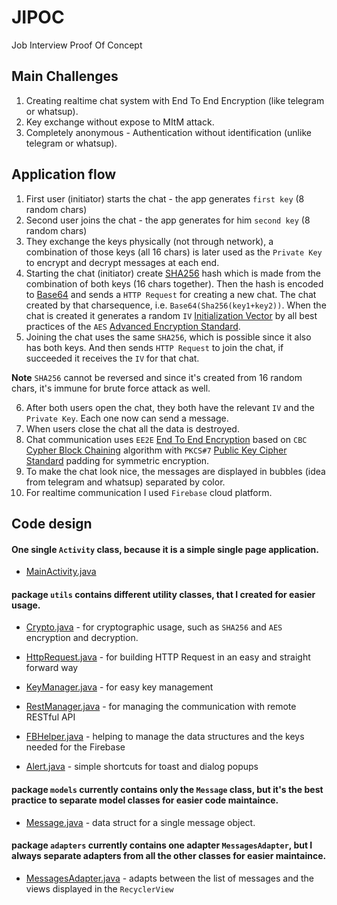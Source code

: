 # JIPOC
Job Interview Proof Of Concept

## Main Challenges
1. Creating realtime chat system with End To End Encryption (like telegram or whatsup).
2. Key exchange without expose to MItM attack.
3. Completely anonymous - Authentication without identification (unlike telegram or whatsup).

## Application flow
1. First user (initiator) starts the chat - the app generates `first key` (8 random chars)
2. Second user joins the chat - the app generates for him `second key` (8 random chars)
3. They exchange the keys physically (not through network), a combination of those keys (all 16 chars) is later used as the `Private Key` to encrypt and decrypt messages at each end.
4. Starting the chat (initiator) create [SHA256](https://en.wikipedia.org/wiki/SHA-2) hash which is made from the combination of both keys (16 chars together).
Then the hash is encoded to [Base64](https://en.wikipedia.org/wiki/Base64) and sends a `HTTP Request` for creating a new chat.
The chat created by that charsequence, i.e. `Base64(Sha256(key1+key2))`.
When the chat is created it generates a random `IV` [Initialization Vector](https://en.wikipedia.org/wiki/Initialization_vector) by all best practices of the `AES` [Advanced Encryption Standard](https://en.wikipedia.org/wiki/Advanced_Encryption_Standard).
5. Joining the chat uses the same `SHA256`, which is possible since it also has both keys. And then sends `HTTP Request` to join the chat, if succeeded it receives the `IV` for that chat.

**Note** `SHA256` cannot be reversed and since it's created from 16 random chars, it's immune for brute force attack as well. 

6. After both users open the chat, they both have the relevant `IV` and the `Private Key`. Each one now can send a message.
7. When users close the chat all the data is destroyed.
8. Chat communication uses `EE2E` [End To End Encryption](https://en.wikipedia.org/wiki/End-to-end_encryption) based on `CBC` [Cypher Block Chaining](Cipher_Block_Chaining_.28CBC.29) algorithm with `PKCS#7` [Public Key Cipher Standard](https://en.wikipedia.org/wiki/PKCS) padding for symmetric encryption.
9. To make the chat look nice, the messages are displayed in bubbles (idea from telegram and whatsup) separated by color.
10. For realtime communication I used `Firebase` cloud platform.

## Code design

#### One single `Activity` class, because it is a simple single page application.
- [MainActivity.java](https://github.com/nikitaKurtin/JIPOC/blob/master/android/JIPOC/app/src/main/java/kurtin/nikita/jipoc/MainActivity.java)

#### package `utils` contains different utility classes, that I created for easier usage.

- [Crypto.java](https://github.com/nikitaKurtin/JIPOC/blob/master/android/JIPOC/app/src/main/java/kurtin/nikita/jipoc/utils/Crypto.java) - for cryptographic usage, such as `SHA256` and `AES` encryption and decryption.

- [HttpRequest.java](https://github.com/nikitaKurtin/JIPOC/blob/master/android/JIPOC/app/src/main/java/kurtin/nikita/jipoc/utils/HttpRequest.java) - for building HTTP Request in an easy and straight forward way

- [KeyManager.java](https://github.com/nikitaKurtin/JIPOC/blob/master/android/JIPOC/app/src/main/java/kurtin/nikita/jipoc/utils/KeyManager.java) - for easy key management

- [RestManager.java](https://github.com/nikitaKurtin/JIPOC/blob/master/android/JIPOC/app/src/main/java/kurtin/nikita/jipoc/utils/RestManager.java) - for managing the communication with remote RESTful API 

- [FBHelper.java](https://github.com/nikitaKurtin/JIPOC/blob/master/android/JIPOC/app/src/main/java/kurtin/nikita/jipoc/utils/FBHelper.java) - helping to manage the data structures and the keys needed for the Firebase

- [Alert.java](https://github.com/nikitaKurtin/JIPOC/blob/master/android/JIPOC/app/src/main/java/kurtin/nikita/jipoc/utils/Alert.java) - simple shortcuts for toast and dialog popups 

#### package `models` currently contains only the `Message` class, but it's the best practice to separate model classes for easier code maintaince. 

- [Message.java](https://github.com/nikitaKurtin/JIPOC/blob/master/android/JIPOC/app/src/main/java/kurtin/nikita/jipoc/models/Message.java) - data struct for a single message object.

#### package `adapters` currently contains one adapter `MessagesAdapter`, but I always separate adapters from all the other classes for easier maintaince.
- [MessagesAdapter.java](https://github.com/nikitaKurtin/JIPOC/blob/master/android/JIPOC/app/src/main/java/kurtin/nikita/jipoc/adapters/MessagesAdapter.java) - adapts between the list of messages and the views displayed in the `RecyclerView`

